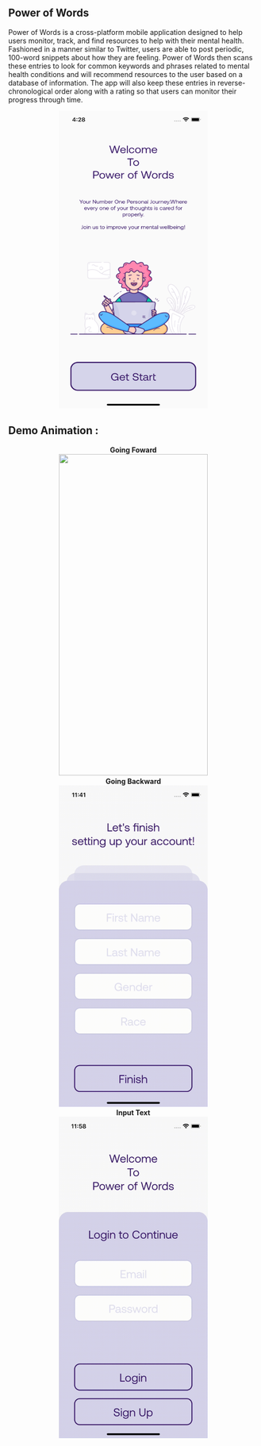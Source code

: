 <h2>Power of Words</h2>
<p>
Power of Words is a cross-platform mobile application designed to help users monitor, track, and find resources to help with their mental health. Fashioned in a manner similar to Twitter, users are able to post periodic, 100-word snippets about how they are feeling. Power of Words then scans these entries to look for common keywords and phrases related to mental health conditions and will recommend resources to the user based on a database of information. The app will also keep these entries in reverse-chronological order along with a rating so that users can monitor their progress through time.
</p>
<p align="center">
<img src="pic/getstart.png" width="300" height="600"></p>
<h2>Demo Animation :</h2>
<p align="center">
<strong>Going Foward</strong></br>
<img src="pic/rolein.gif" width="300" height="648"></br>
<strong>Going Backward</strong></br>
<img src="pic/roleback.gif" width="300" height="648"></br>
<strong>Input Text</strong></br>
<img src="pic/input.gif" width="300" height="648"></br>
</p>
